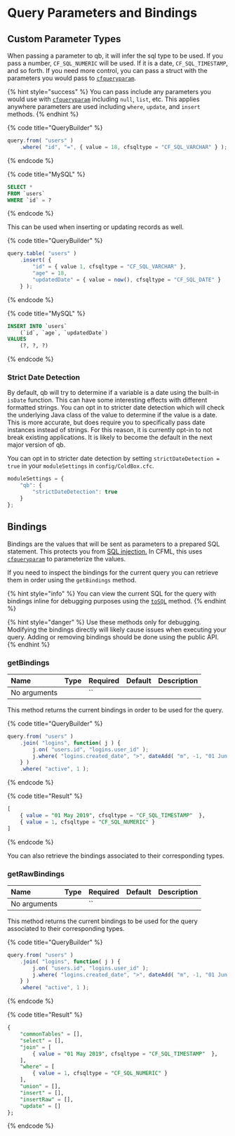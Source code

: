 # Query Parameters and Bindings

## Custom Parameter Types

When passing a parameter to qb, it will infer the sql type to be used.  If you pass a number, `CF_SQL_NUMERIC` will be used. If it is a date, `CF_SQL_TIMESTAMP`, and so forth. If you need more control, you can pass a struct with the parameters you would pass to [`cfqueryparam`](https://cfdocs.org/cfqueryparam).

{% hint style="success" %}
You can pass include any parameters you would use with [`cfqueryparam`](https://cfdocs.org/cfqueryparam) including `null`, `list`, etc.  This applies anywhere parameters are used including `where`, `update`, and `insert` methods.
{% endhint %}

{% code title="QueryBuilder" %}
```javascript
query.from( "users" )
    .where( "id", "=", { value = 18, cfsqltype = "CF_SQL_VARCHAR" } );
```
{% endcode %}

{% code title="MySQL" %}
```sql
SELECT *
FROM `users`
WHERE `id` = ?
```
{% endcode %}

This can be used when inserting or updating records as well.

{% code title="QueryBuilder" %}
```javascript
query.table( "users" )
    .insert( {
        "id" = { value 1, cfsqltype = "CF_SQL_VARCHAR" },
        "age" = 18,
        "updatedDate" = { value = now(), cfsqltype = "CF_SQL_DATE" }
    } );
```
{% endcode %}

{% code title="MySQL" %}
```sql
INSERT INTO `users`
    (`id`, `age`, `updatedDate`)
VALUES
    (?, ?, ?)
```
{% endcode %}

### Strict Date Detection

By default, qb will try to determine if a variable is a date using the built-in `isDate` function.  This can have some interesting effects with different formatted strings.  You can opt in to stricter date detection which will check the underlying Java class of the value to determine if the value is a date.  This is more accurate, but does require you to specifically pass date instances instead of strings.  For this reason, it is currently opt-in to not break existing applications.  It is likely to become the default in the next major version of qb.

You can opt in to stricter date detection by setting `strictDateDetection = true` in your `moduleSettings` in `config/ColdBox.cfc`.

```javascript
moduleSettings = {
    "qb": {
        "strictDateDetection": true
    }
};
```

## Bindings

Bindings are the values that will be sent as parameters to a prepared SQL statement.  This protects you from [SQL injection.](https://en.wikipedia.org/wiki/SQL_injection)  In CFML, this uses [`cfqueryparam`](https://cfdocs.org/cfqueryparam) to parameterize the values.

If you need to inspect the bindings for the current query you can retrieve them in order using the `getBindings` method.

{% hint style="info" %}
You can view the current SQL for the query with bindings inline for debugging purposes using the [`toSQL`](../debugging.md#tosql) method.
{% endhint %}

{% hint style="danger" %}
 Use these methods only for debugging. Modifying the bindings directly will likely cause issues when executing your query.  Adding or removing bindings should be done using the public API.
{% endhint %}

### getBindings

| Name | Type | Required | Default | Description |
| :--- | :--- | :--- | :--- | :--- |
| No arguments |  | \`\` |  |  |

This method returns the current bindings in order to be used for the query.

{% code title="QueryBuilder" %}
```javascript
query.from( "users" )
    .join( "logins", function( j ) {
        j.on( "users.id", "logins.user_id" );
        j.where( "logins.created_date", ">", dateAdd( "m", -1, "01 Jun 2019" ) );
    } )
    .where( "active", 1 );
```
{% endcode %}

{% code title="Result" %}
```sql
[
    { value = "01 May 2019", cfsqltype = "CF_SQL_TIMESTAMP"  },
    { value = 1, cfsqltype = "CF_SQL_NUMERIC" }
]
```
{% endcode %}

You can also retrieve the bindings associated to their corresponding types.

### getRawBindings

| Name | Type | Required | Default | Description |
| :--- | :--- | :--- | :--- | :--- |
| No arguments |  | \`\` |  |  |

This method returns the current bindings  to be used for the query associated to their corresponding types.

{% code title="QueryBuilder" %}
```javascript
query.from( "users" )
    .join( "logins", function( j ) {
        j.on( "users.id", "logins.user_id" );
        j.where( "logins.created_date", ">", dateAdd( "m", -1, "01 Jun 2019" ) );
    } )
    .where( "active", 1 );
```
{% endcode %}

{% code title="Result" %}
```sql
{
    "commonTables" = [],
    "select" = [],
    "join" = [
        { value = "01 May 2019", cfsqltype = "CF_SQL_TIMESTAMP"  },
    ],
    "where" = [
        { value = 1, cfsqltype = "CF_SQL_NUMERIC" }
    ],
    "union" = [],
    "insert" = [],
    "insertRaw" = [],
    "update" = []
};
```
{% endcode %}

